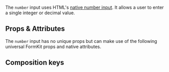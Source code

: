 <InputPageHero
title="Number input"
icon="IconInputNumber"
:pro="false"
project-price=""
data-price=""></InputPageHero>

The `number` input uses HTML's [native number input](https://developer.mozilla.org/en-US/docs/Web/HTML/Element/input/number). It allows a user to enter a single integer or decimal value.

<example
name="Number input"
file="/_content/examples/number/number"
langs="vue"></example>

## Props & Attributes

The `number` input has no unique props but can make use of the following universal
FormKit props and native attributes.

<reference-table :attrs="['min', 'max', 'step']" input="number">
</reference-table>

## Composition keys

<reference-table type="compositionKeys" primary="composition-key">
</reference-table>
